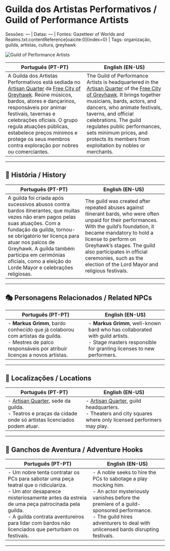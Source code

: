 # Guilda dos Artistas Performativos / Guild of Performance Artists

Sessões: — | Datas: — | Fontes: Gazetteer of Worlds and Realms.txt:contentReference[oaicite:0]{index=0} | Tags: organização, guilda, artistas, cultura, greyhawk

![Guild of Performance Artists](assets/organization/org_blank.png)

| **Português (PT-PT)** | **English (EN-US)** |
|-----------------------|---------------------|
| A Guilda dos Artistas Performativos está sediada no [Artisan Quarter](artisan_quarter.md) da [Free City of Greyhawk](free_city_of_greyhawk.md). Reúne músicos, bardos, atores e dançarinos, responsáveis por animar festivais, tavernas e celebrações oficiais. O grupo regula atuações públicas, estabelece preços mínimos e protege os seus membros contra exploração por nobres ou comerciantes. | The Guild of Performance Artists is headquartered in the [Artisan Quarter](artisan_quarter.md) of the [Free City of Greyhawk](free_city_of_greyhawk.md). It brings together musicians, bards, actors, and dancers, who animate festivals, taverns, and official celebrations. The guild regulates public performances, sets minimum prices, and protects its members from exploitation by nobles or merchants. |

---

## 📖 História / History

| **Português (PT-PT)** | **English (EN-US)** |
|-----------------------|---------------------|
| A guilda foi criada após sucessivos abusos contra bardos itinerantes, que muitas vezes não eram pagos pelas suas atuações. Com a fundação da guilda, tornou-se obrigatório ter licença para atuar nos palcos de Greyhawk. A guilda também participa em cerimónias oficiais, como a eleição do Lorde Mayor e celebrações religiosas. | The guild was created after repeated abuses against itinerant bards, who were often unpaid for their performances. With the guild’s foundation, it became mandatory to hold a license to perform on Greyhawk’s stages. The guild also participates in official ceremonies, such as the election of the Lord Mayor and religious festivals. |

---

## 🎭 Personagens Relacionados / Related NPCs

| **Português (PT-PT)** | **English (EN-US)** |
|-----------------------|---------------------|
| - **Markus Grimm**, bardo conhecido que já colaborou com artistas da guilda.<br>- Mestres de palco responsáveis por atribuir licenças a novos artistas. | - **Markus Grimm**, well-known bard who has collaborated with guild artists.<br>- Stage masters responsible for granting licenses to new performers. |

---

## 📌 Localizações / Locations

| **Português (PT-PT)** | **English (EN-US)** |
|-----------------------|---------------------|
| - [Artisan Quarter](artisan_quarter.md), sede da guilda.<br>- Teatros e praças da cidade onde só artistas licenciados podem atuar. | - [Artisan Quarter](artisan_quarter.md), guild headquarters.<br>- Theaters and city squares where only licensed performers may play. |

---

## 🎲 Ganchos de Aventura / Adventure Hooks

| **Português (PT-PT)** | **English (EN-US)** |
|-----------------------|---------------------|
| - Um nobre tenta contratar os PCs para sabotar uma peça teatral que o ridiculariza.<br>- Um ator desaparece misteriosamente antes da estreia de uma peça patrocinada pela guilda.<br>- A guilda contrata aventureiros para lidar com bardos não licenciados que perturbam os festivais. | - A noble seeks to hire the PCs to sabotage a play mocking him.<br>- An actor mysteriously vanishes before the premiere of a guild-sponsored performance.<br>- The guild hires adventurers to deal with unlicensed bards disrupting festivals. |

---
